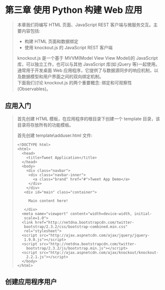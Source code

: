 # 第三章 使用 Python 构建 Web 应用

> 本章我们将编写 HTML 页面、JavaScript REST 客户端与微服务交互。主要内容包括:
>
> * 构建 HTML 页面和数据绑定
> * 使用 knockout.js 的 JavaScript REST 客户端
>
> knockout.js 是一个基于 MVVM\(Model View View Model\)的 JavaScript 库，可以独立工作，也可以与其他 JavaScript 库\(如 jQuery 等\)一起使用。通常用于开发桌面 Web 应用程序，它提供了与数据源同步的响应机制，以及数据模型和用户界面之间的双向绑定机制。  
> 下面我们讨论 knockout.js 的两个重要概念: 绑定和可观察性\(Observables\)。

## 应用入门

> 首先创建 HTML 模板，在应用程序的根目录下创建一个 template 目录，该目录将存放所有的功能模板。
>
> 首先创建 template\adduser.html 文件:
>
> ```
> <!DOCTYPE html> 
> <html> 
>   <head> 
>     <title>Tweet Application</title> 
>   </head> 
>   <body> 
>     <div class="navbar"> 
>      <div class="navbar-inner"> 
>        <a class="brand" href="#">Tweet App Demo</a> 
>      </div> 
>     </div> 
>    <div id="main" class="container"> 
>
>      Main content here! 
>
>    </div> 
>   <meta name="viewport" content="width=device-width, initial-
>    scale=1.0"> 
>   <link href="http://netdna.bootstrapcdn.com/twitter-
>    bootstrap/2.3.2/css/bootstrap-combined.min.css"
>    rel="stylesheet"> 
>   <script src="http://ajax.aspnetcdn.com/ajax/jquery/jquery- 
>    1.9.0.js"></script> 
>   <script src="http://netdna.bootstrapcdn.com/twitter-
>     bootstrap/2.3.2/js/bootstrap.min.js"></script> 
>   <script src="http://ajax.aspnetcdn.com/ajax/knockout/knockout-
>     2.2.1.js"></script> 
>   </body> 
> </html>
> ```

## 创建应用程序用户



